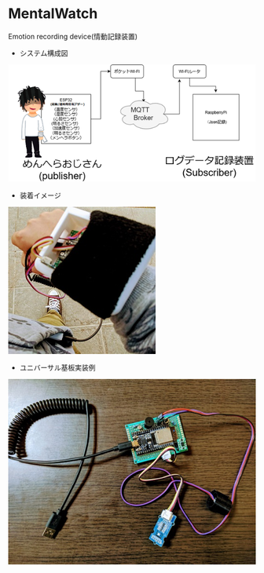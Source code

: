# MentalWatch
 Emotion recording device(情動記録装置)

- システム構成図

<img src="./system.png" alt="システム構成図" title="メンタルウォッチ(ver1)システム構成図">

- 装着イメージ

<img src="./mentalwatch.jpg" alt="装着イメージ" title="メンタルウォッチ(ver1)装着イメージ">

- ユニバーサル基板実装例

<img src="./Universal Board.jpg" alt="ユニバーサル基板" title="メンタルウォッチ(ver1)ユニバーサル基板">

